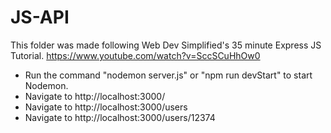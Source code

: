 # JS-API

This folder was made following Web Dev Simplified's 35 minute Express JS Tutorial. https://www.youtube.com/watch?v=SccSCuHhOw0



- Run the command "nodemon server.js" or "npm run devStart" to start Nodemon.
- Navigate to http://localhost:3000/
- Navigate to http://localhost:3000/users
- Navigate to http://localhost:3000/users/12374